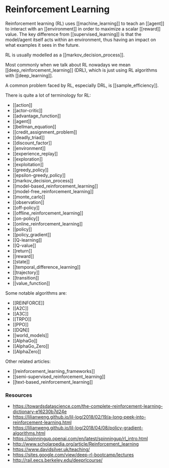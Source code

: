 # Reinforcement Learning

Reinforcement learning (RL) uses [[machine_learning]] to teach an [[agent]] to interact with an [[environment]] in order to maximize a scalar [[reward]] value. The key difference from [[supervised_learning]] is that the model/agent itself acts within an environment, thus having an impact on what examples it sees in the future.

RL is usually modelled as a [[markov_decision_process]].

Most commonly when we talk about RL nowadays we mean [[deep_reinforcement_learning]] (DRL), which is just using RL algorithms with [[deep_learning]].

A common problem faced by RL, especially DRL, is [[sample_efficiency]].

There is quite a lot of terminology for RL:
- [[action]]
- [[actor-critic]]
- [[advantage_function]]
- [[agent]]
- [[bellman_equation]]
- [[credit_assignment_problem]]
- [[deadly_triad]]
- [[discount_factor]]
- [[environment]]
- [[experience_replay]]
- [[exploration]]
- [[exploitation]]
- [[greedy_policy]]
- [[epsilon-greedy_policy]]
- [[markov_decision_process]]
- [[model-based_reinforcement_learning]]
- [[model-free_reinforcement_learning]]
- [[monte_carlo]]
- [[observation]]
- [[off-policy]]
- [[offline_reinforcement_learning]]
- [[on-policy]]
- [[online_reinforcement_learning]]
- [[policy]]
- [[policy_gradient]]
- [[Q-learning]]
- [[Q-value]]
- [[return]]
- [[reward]]
- [[state]]
- [[temporal_difference_learning]]
- [[trajectory]]
- [[transition]]
- [[value_function]]

Some notable algorithms are:
- [[REINFORCE]]
- [[A2C]]
- [[A3C]]
- [[TRPO]]
- [[PPO]]
- [[DQN]]
- [[world_models]]
- [[AlphaGo]]
- [[AlphaGo_Zero]]
- [[AlphaZero]]

Other related articles:
- [[reinforcement_learning_frameworks]]
- [[semi-supervised_reinforcement_learning]]
- [[text-based_reinforcement_learning]]

### Resources

- https://towardsdatascience.com/the-complete-reinforcement-learning-dictionary-e16230b7d24e
- https://lilianweng.github.io/lil-log/2018/02/19/a-long-peek-into-reinforcement-learning.html
- https://lilianweng.github.io/lil-log/2018/04/08/policy-gradient-algorithms.html
- https://spinningup.openai.com/en/latest/spinningup/rl_intro.html
- http://www.scholarpedia.org/article/Reinforcement_learning
- https://www.davidsilver.uk/teaching/
- https://sites.google.com/view/deep-rl-bootcamp/lectures
- http://rail.eecs.berkeley.edu/deeprlcourse/